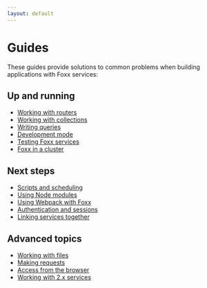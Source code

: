 ```yaml
---
layout: default
---
```

Guides
======

These guides provide solutions to common problems when building
applications with Foxx services:

Up and running
--------------

- [Working with routers](foxx-guides-routing.html)
- [Working with collections](foxx-guides-collections.html)
- [Writing queries](foxx-guides-queries.html)
- [Development mode](foxx-guides-developmentmode.html)
- [Testing Foxx services](foxx-guides-testing.html)
- [Foxx in a cluster](foxx-guides-cluster.html)

Next steps
----------

- [Scripts and scheduling](foxx-guides-scripts.html)
- [Using Node modules](foxx-guides-bundlednodemodules.html)
- [Using Webpack with Foxx](foxx-guides-webpack.html)
- [Authentication and sessions](foxx-guides-auth.html)
- [Linking services together](foxx-guides-dependencies.html)

Advanced topics
---------------

- [Working with files](foxx-guides-files.html)
- [Making requests](foxx-guides-makingrequests.html)
- [Access from the browser](foxx-guides-browser.html)
- [Working with 2.x services](foxx-guides-legacymode.html)
